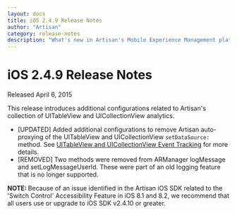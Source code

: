 ```yaml
---
layout: docs
title: iOS 2.4.9 Release Notes
author: "Artisan"
category: release-notes
description: "What's new in Artisan's Mobile Experience Management platform."
---
```

# iOS 2.4.9 Release Notes

Released April 6, 2015

This release introduces additional configurations related to Artisan's collection of UITableView and UICollectionView analytics.

* [UPDATED] Added additional configurations to remove Artisan auto-proxying of the UITableView and UICollectionView `setDataSource:` method.  See <a href="/dev/ios/event-tracking/#table-and-collection-view">UITableView and UICollectionView Event Tracking</a> for more details.
* [REMOVED] Two methods were removed from ARManager logMessage and setLogMessageUserId. These were part of an old logging feature that is no longer supported.

<div class="note note-important">
<p><strong>NOTE: </strong>Because of an issue identified in the Artisan iOS SDK related to the 'Switch Control' Accessibility Feature in iOS 8.1 and 8.2, we recommend that all users use or upgrade to iOS SDK v2.4.10 or greater.</p>
</div>
